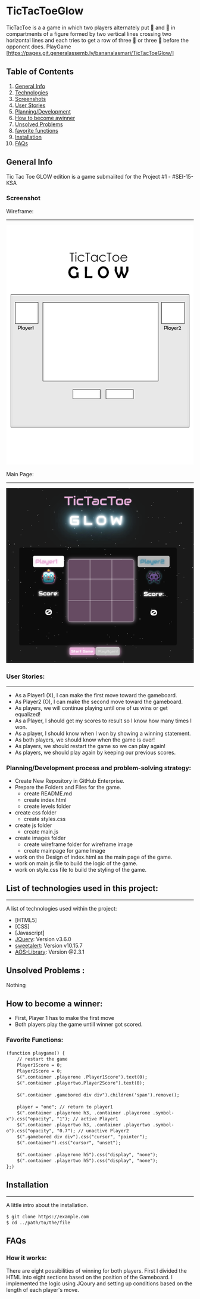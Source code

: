 # TicTacToeGlow

TicTacToe is a a game in which two players alternately put 🤖 and 👾 in compartments of a figure formed by two vertical lines crossing two horizontal lines and each tries to get a row of three 🤖 or three 👾 before the opponent does. PlayGame [https://pages.git.generalassemb.ly/bananalasmari/TicTacToeGlow/]

## Table of Contents
1. [General Info](#general-info)
2. [Technologies](#technologies)
4. [Screenshots](#Screenshots)
5. [User Stories](#User-Stories)
6. [Planning/Development](#Planning/Development)
7. [How to become awinner](#How-to-be-comea-winner)
8. [Unsolved Problems](#Unsolved-Problems)
9. [favorite functions](#favorite-functions)
10. [Installation](#installation)
11. [FAQs](#faqs)


## General Info

Tic Tac Toe GLOW edition is a game submaiited for the Project #1 - #SEI-15-KSA


### Screenshot

Wireframe:
***
![Image text](/Imgs/TicTacToeGLOW_Protoype.png)

Main Page:
***
![Image text](/Imgs/mainpage.png)

### User Stories: 

***

* As a Player1 (X), I can make the first move toward the gameboard.
* As Player2 (O), I can make the second move toward the gameboard.
* As players, we will continue playing until one of us wins or get equalized!
* As a Player, I should get my scores to result so I know how many times I won.
* As a player, I should know when I won by showing a winning statement. 
* As both players, we should know when the game is over!
* As players, we should restart the game so we can play again!
* As players, we should play again by keeping our previous scores. 



### Planning/Development process and problem-solving strategy:

* Create New Repository in GitHub Enterprise.
* Prepare the Folders and Files for the game.
   * create README.md
   *  create index.html
   * create levels folder
* create css folder
   * create styles.css
* create js folder
   * create main.js
* create images folder
  * create wireframe folder for wireframe image
  * create mainpage for game Image
* work on the Design of index.html as the main page of the game.
* work on main.js file to build the logic of the game.
* work on style.css file to build the styling of the game.



## List of technologies used in this project:
***
A list of technologies used within the project:
* [HTML5]
* [CSS]
* [Javascript]
* [JQuery](https://jquery.com/): Version v3.6.0
* [sweetalert](https://sweetalert2.github.io/): Version v10.15.7
* [AOS-Library](https://michalsnik.github.io/aos/): Version @2.3.1

## Unsolved Problems :

Nothing

## How to become a winner:

* First, Player 1 has to make the first move
* Both players play the game untill winner got scored.

### Favorite Functions:
```
(function playgame() {
    // restart the game
    Player1Score = 0;
    Player2Score = 0;
    $(".container .playerone .Player1Score").text(0);
    $(".container .playertwo.Player2Score").text(0);

    $(".container .gamebored div div").children('span').remove();

    player = "one"; // return to player1
    $(".container .playerone h3, .container .playerone .symbol-x").css("opacity", "1"); // active Player1
    $(".container .playertwo h3, .container .playertwo .symbol-o").css("opacity", "0.7"); // unactive Player2
    $(".gamebored div div").css("cursor", "pointer");
    $(".container").css("cursor", "unset");

    $(".container .playerone h5").css("display", "none");
    $(".container .playertwo h5").css("display", "none");
};)

```



## Installation
***
A little intro about the installation. 
```
$ git clone https://example.com
$ cd ../path/to/the/file
```

## FAQs

### How it works:

There are eight possibilities of winning for both players. First I divided the HTML into eight sections based on the position of the Gameboard. I implemented the logic using JQoury and setting up conditions based on the length of each player's move. 







